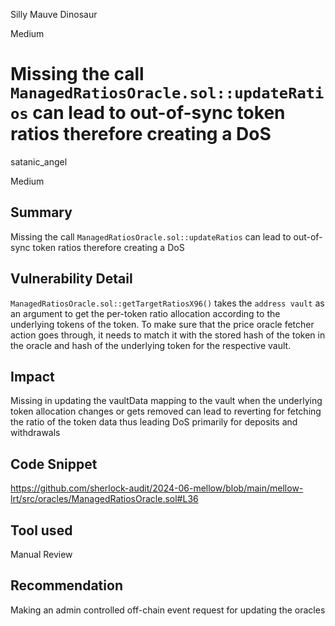 Silly Mauve Dinosaur

Medium

# Missing the call `ManagedRatiosOracle.sol::updateRatios` can lead to out-of-sync token ratios therefore creating a DoS

satanic_angel

Medium

## Summary
Missing the call `ManagedRatiosOracle.sol::updateRatios` can lead to out-of-sync token ratios therefore creating a DoS

## Vulnerability Detail
`ManagedRatiosOracle.sol::getTargetRatiosX96()` takes the `address vault` as an argument to get the per-token ratio allocation according to the underlying tokens of the token. To make sure that the price oracle fetcher action goes through, it needs to match it with the stored hash of the token in the oracle and hash of the underlying token for the respective vault. 

## Impact
Missing in updating the vaultData mapping to the vault when the underlying token allocation changes or gets removed can lead to reverting for fetching the ratio of the token data thus leading DoS primarily for deposits and withdrawals

## Code Snippet
https://github.com/sherlock-audit/2024-06-mellow/blob/main/mellow-lrt/src/oracles/ManagedRatiosOracle.sol#L36

## Tool used
Manual Review

## Recommendation
Making an admin controlled off-chain event request for updating the oracles